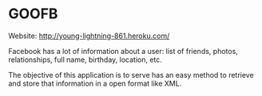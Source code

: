 GOOFB
=====             


Website: http://young-lightning-861.heroku.com/                 

Facebook has a lot of information about a user: list of friends, photos, relationships, full name, birthday, location, etc. 
	
The objective  of this application is to serve has an easy method to retrieve and store that information in a open format like XML. 

